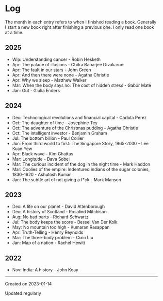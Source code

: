# Log

The month in each entry refers to when I finished reading a book. Generally I start a new book right after finishing a previous one. I only read one book at a time.

## 2025

- Wip: Understanding cancer - Robin Hesketh
- Apr: The palace of illusions - Chitra Banarjee Divakaruni
- Apr: The fault in our stars - John Green
- Apr: And then there were none - Agatha Christie
- Apr: Why we sleep - Matthew Walker
- Mar: When the body says no: The cost of hidden stress - Gabor Maté
- Jan: Gut - Giulia Enders

## 2024

- Dec: Technological revolutions and financial capital - Carlota Perez
- Oct: The daughter of time - Josephine Tey
- Oct: The adventure of the Christmas pudding - Agatha Christie
- Oct: The intelligent investor - Benjamin Graham
- Jul: The bottom billion - Paul Collier
- Jun: From third world to first: The Singapore Story, 1965-2000 - Lee Kuan Yew
- Apr: Black wave - Kim Ghattas
- Mar: Longitude - Dava Sobel
- Mar: The curious incident of the dog in the night time - Mark Haddon
- Mar: Coolies of the empire: Indentured indians of the sugar colonies, 1830-1920 - Ashutosh Kumar
- Jan: The subtle art of not giving a f\*ck - Mark Manson

## 2023

- Dec: A life on our planet - David Attenborough
- Dec: A history of Scotland - Rosalind Mitchison
- Aug: No bad parts - Richard Schwartz
- Jul: The body keeps the score - Bessel Van Der Kolk
- May: No mountain too high - Kumaran Rasappan
- Apr: Truth-Telling - Henry Reynolds
- Mar: The three-body problem - Cixin Liu
- Jan: Map of a nation - Rachel Hewitt

## 2022

- Nov: India: A history - John Keay

---
Created on 2023-01-14

Updated regularly